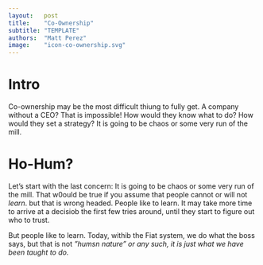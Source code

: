 ```yaml
---
layout:   post
title:    "Co-Ownership"
subtitle: "TEMPLATE"
authors:  "Matt Perez"
image:    "icon-co-ownership.svg"
---
```


<div style='display:none; '>
 <p>Co-ownership may be the most difficult thiung to fully get. A company without a CEO? That is impossible.</p>
</div>

<h1>Intro</h1>
 <p>Co-ownership may be the most difficult thiung to fully get. A company without a CEO? That is impossible! How would they know what to do? How would they set a strategy? It is going to be chaos or some very run of the mill.</p>

<h1>Ho-Hum?</h1>
 <p>Let&rsquo;s start with the last concern: It is going to be chaos or some very run of the mill. That w0ould be true if you assume that people cannot or will not <em>learn</em>. but that is wrong headed. People like to learn. It may take more time to arrive at a decisiob the first few tries around, until they start to figure out who to trust.</p>
 <p>But people like to learn. Today, withib the Fiat system, we do what the boss says, but that is not <em>&rdquo;humsn nature&rdquo; or any such, it is just what we have been taught to do.</p>